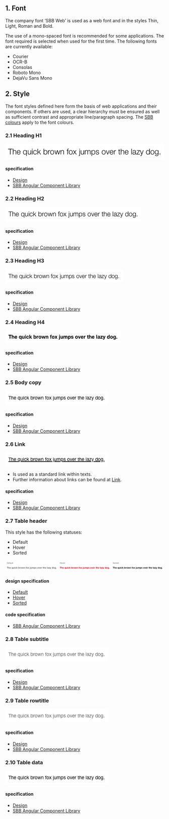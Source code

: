 ## 1. Font
The company font ‘SBB Web’ is used as a web font and in the styles Thin, Light, Roman and Bold.

The use of a mono-spaced font is recommended for some applications.
The font required is selected when used for the first time. The following fonts are currently available:
* Courier
* OCR-B
* Consolas
* Roboto Mono
* DejaVu Sans Mono


## 2. Style
The font styles defined here form the basis of web applications and their components. If others are used, a clear hierarchy must be ensured as well as sufficient contrast and appropriate line/paragraph spacing. The [SBB colours](https://digital.sbb.ch/en/brand_elemente/farben) apply to the font colours.

### 2.1 Heading H1
![Image of the heading H1 text font style](https://raw.githubusercontent.com/sbb-design-systems/design-system-webapp-documentation/master/documentation/basics/typography/images/typo_h1.png 'class: image')

#### specification
* [Design](https://www.sketch.com/s/271524a1-2f86-4c84-9491-671e5ccd927f/a/lVLdvo#Inspector)
* [SBB Angular Component Library](https://sbb-angular.app.sbb.ch/business/introduction/typography)

### 2.2 Heading H2
![Image of the heading H2 text font style](https://raw.githubusercontent.com/sbb-design-systems/design-system-webapp-documentation/master/documentation/basics/typography/images/typo_h2.png 'class: image')

#### specification
* [Design](https://www.sketch.com/s/271524a1-2f86-4c84-9491-671e5ccd927f/a/kpqxJO#Inspector)
* [SBB Angular Component Library](https://sbb-angular.app.sbb.ch/business/introduction/typography)

### 2.3 Heading H3
![Image of the heading H3 text font style](https://raw.githubusercontent.com/sbb-design-systems/design-system-webapp-documentation/master/documentation/basics/typography/images/typo_h3.png 'class: image')

#### specification
* [Design](https://www.sketch.com/s/271524a1-2f86-4c84-9491-671e5ccd927f/a/ow9eGn#Inspector)
* [SBB Angular Component Library](https://sbb-angular.app.sbb.ch/business/introduction/typography)

### 2.4 Heading H4
![Image of the heading H4 text font style](https://raw.githubusercontent.com/sbb-design-systems/design-system-webapp-documentation/master/documentation/basics/typography/images/Typo_H4.png 'class: image')

#### specification
* [Design](https://www.sketch.com/s/271524a1-2f86-4c84-9491-671e5ccd927f/a/RLj50Q#Inspector)
* [SBB Angular Component Library](https://sbb-angular.app.sbb.ch/business/introduction/typography)

### 2.5 Body copy
![Image of the body copy font style](https://raw.githubusercontent.com/sbb-design-systems/design-system-webapp-documentation/master/documentation/basics/typography/images/typo_copy.png 'class: image')

#### specification
* [Design](https://www.sketch.com/s/271524a1-2f86-4c84-9491-671e5ccd927f/a/1wdaka#Inspector)
* [SBB Angular Component Library](https://sbb-angular.app.sbb.ch/business/introduction/typography)

### 2.6 Link
![Image of the link font style](https://raw.githubusercontent.com/sbb-design-systems/design-system-webapp-documentation/master/documentation/basics/typography/images/typo_link.png 'class: image')
* Is used as a standard link within texts.
* Further information about links can be found at [Link](https://digital.sbb.ch/en/webapps/components/link). 

#### specification
* [Design](https://www.sketch.com/s/271524a1-2f86-4c84-9491-671e5ccd927f/a/pqPOkr#Inspector)
* [SBB Angular Component Library](https://sbb-angular.app.sbb.ch/business/introduction/typography)

### 2.7 Table header
This style has the following statuses:
* Default
* Hover
* Sorted

![Image of the table header font style](https://raw.githubusercontent.com/sbb-design-systems/design-system-webapp-documentation/master/documentation/basics/typography/images/typo_table_header.png 'class: image')

#### design specification
* [Default](https://www.sketch.com/s/271524a1-2f86-4c84-9491-671e5ccd927f/a/VPJjLr#Inspector)
* [Hover](https://www.sketch.com/s/271524a1-2f86-4c84-9491-671e5ccd927f/a/Yze49Z#Inspector)
* [Sorted](https://www.sketch.com/s/271524a1-2f86-4c84-9491-671e5ccd927f/a/K17VlA#Inspector)

#### code specification
* [SBB Angular Component Library](https://sbb-angular.app.sbb.ch/business/introduction/typography)

### 2.8 Table subtitle
![Image of the table header font style](https://raw.githubusercontent.com/sbb-design-systems/design-system-webapp-documentation/master/documentation/basics/typography/images/Typo_Table_Subtitle.png 'class: image')

#### specification
* [Design](https://www.sketch.com/s/271524a1-2f86-4c84-9491-671e5ccd927f/a/wdZKEA#Inspector)
* [SBB Angular Component Library](https://sbb-angular.app.sbb.ch/business/introduction/typography)

### 2.9 Table rowtitle
![Image of the table header font style](https://raw.githubusercontent.com/sbb-design-systems/design-system-webapp-documentation/master/documentation/basics/typography/images/Typo_Table_Rowtitle.png 'class: image')

#### specification
* [Design](https://www.sketch.com/s/271524a1-2f86-4c84-9491-671e5ccd927f/a/qLgDoV#Inspector)
* [SBB Angular Component Library](https://sbb-angular.app.sbb.ch/business/introduction/typography)

### 2.10 Table data
![Image of the table data font style](https://raw.githubusercontent.com/sbb-design-systems/design-system-webapp-documentation/master/documentation/basics/typography/images/typo_table_data.png 'class: image')

#### specification
* [Design](https://www.sketch.com/s/271524a1-2f86-4c84-9491-671e5ccd927f/a/LpyKkl#Inspector)
* [SBB Angular Component Library](https://sbb-angular.app.sbb.ch/business/introduction/typography)

